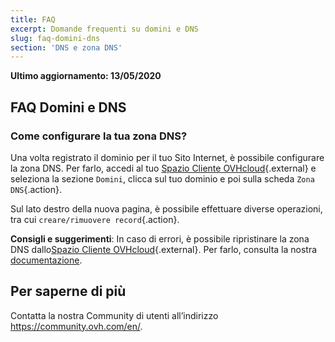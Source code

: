 ```yaml
---
title: FAQ
excerpt: Domande frequenti su domini e DNS
slug: faq-domini-dns
section: 'DNS e zona DNS'
---
```


**Ultimo aggiornamento: 13/05/2020**

## FAQ Domini e DNS

### Come configurare la tua zona DNS? 

Una volta registrato il dominio per il tuo Sito Internet, è possibile configurare la zona DNS. Per farlo, accedi al tuo [Spazio Cliente OVHcloud](https://www.ovh.com/auth/?action=gotomanager){.external} e seleziona la sezione `Domini`, clicca sul tuo dominio e poi sulla scheda `Zona DNS`{.action}. 

Sul lato destro della nuova pagina, è possibile effettuare diverse operazioni, tra cui `creare/rimuovere record`{.action}.

**Consigli e suggerimenti**: In caso di errori, è possibile ripristinare la zona DNS dallo[Spazio Cliente OVHcloud](https://www.ovh.com/auth/?action=gotomanager){.external}. Per farlo, consulta la nostra [documentazione](../modifica-la-tua-zona-dns/).

## Per saperne di più

Contatta la nostra Community di utenti all’indirizzo <https://community.ovh.com/en/>.
